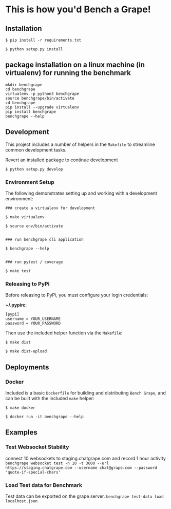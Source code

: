 # This is how you'd Bench a Grape!

## Installation

```
$ pip install -r requirements.txt

$ python setup.py install

```

## package installation on a linux machine (in virtualenv) for running the benchmark
```
mkdir benchgrape
cd benchgrape
virtualenv -p python3 benchgrape
source benchgrape/bin/activate
cd benchgrape
pip install --upgrade virtualenv
pip install benchgrape
benchgrape --help
```

## Development

This project includes a number of helpers in the `Makefile` to streamline common development tasks.

Revert an installed package to continue development
```
$ python setup.py develop
```

### Environment Setup

The following demonstrates setting up and working with a development environment:

```
### create a virtualenv for development

$ make virtualenv

$ source env/bin/activate


### run benchgrape cli application

$ benchgrape --help


### run pytest / coverage

$ make test
```


### Releasing to PyPi

Before releasing to PyPi, you must configure your login credentials:

**~/.pypirc**:

```
[pypi]
username = YOUR_USERNAME
password = YOUR_PASSWORD
```

Then use the included helper function via the `Makefile`:

```
$ make dist

$ make dist-upload
```

## Deployments

### Docker

Included is a basic `Dockerfile` for building and distributing `Bench Grape`,
and can be built with the included `make` helper:

```
$ make docker

$ docker run -it benchgrape --help
```
 
## Examples
### Test Websocket Stability
connect 10 websockets to staging.chatgrape.com and record 1 hour activity
`benchgrape websocket test -n 10 -t 3600 --url https://staging.chatgrape.com --username chat@grape.com --password 'quote-if-special-chars'`

### Load Test data for Benchmark
Test data can be exported on the grape server.
`benchgrape test-data load localhost.json`
